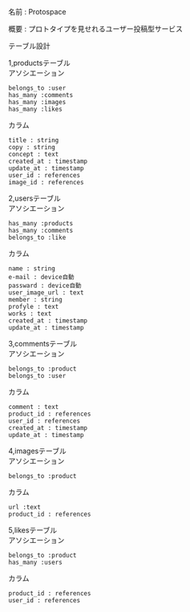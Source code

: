 名前 : Protospace

概要 : プロトタイプを見せれるユーザー投稿型サービス

テーブル設計

1,productsテーブル  
アソシエーション
~~~~~~~~~~~~~~~  
belongs_to :user  
has_many :comments  
has_many :images  
has_many :likes
~~~~~~~~~~~~~~~  
カラム  
~~~~~~~~~~~~~~~  
title : string  
copy : string  
concept : text  
created_at : timestamp  
update_at : timestamp  
user_id : references  
image_id : references  
~~~~~~~~~~~~~~~  
2,usersテーブル  
アソシエーション  
~~~~~~~~~~~~~~~  
has_many :products  
has_many :comments  
belongs_to :like
~~~~~~~~~~~~~~~  
カラム  
~~~~~~~~~~~~~~~  
name : string  
e-mail : device自動  
passward : device自動  
user_image_url : text  
member : string  
profyle : text  
works : text  
created_at : timestamp  
update_at : timestamp  
~~~~~~~~~~~~~~~  
3,commentsテーブル  
アソシエーション  
~~~~~~~~~~~~~~~  
belongs_to :product  
belongs_to :user  
~~~~~~~~~~~~~~~  
カラム  
~~~~~~~~~~~~~~~  
comment : text  
product_id : references  
user_id : references  
created_at : timestamp  
update_at : timestamp  
~~~~~~~~~~~~~~~  
4,imagesテーブル  
アソシエーション  
~~~~~~~~~~~~~~~  
belongs_to :product  
~~~~~~~~~~~~~~~  
カラム  
~~~~~~~~~~~~~~~  
url :text  
product_id : references  
~~~~~~~~~~~~~~~  
5,likesテーブル  
アソシエーション  
~~~~~~~~~~~~~~  
belongs_to :product  
has_many :users  
~~~~~~~~~~~~~~  
カラム  
~~~~~~~~~~~~~~  
product_id : references
user_id : references
